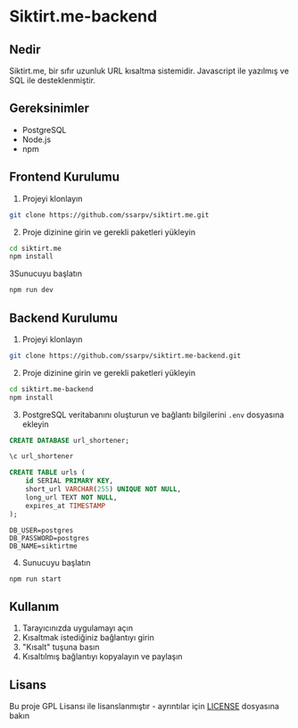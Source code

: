# Siktirt.me-backend

## Nedir

Siktirt.me, bir sıfır uzunluk URL kısaltma sistemidir. Javascript ile yazılmış ve SQL ile desteklenmiştir.

## Gereksinimler

- PostgreSQL
- Node.js
- npm

## Frontend Kurulumu

1. Projeyi klonlayın

```bash
git clone https://github.com/ssarpv/siktirt.me.git
```

2. Proje dizinine girin ve gerekli paketleri yükleyin

```bash
cd siktirt.me
npm install
```

3Sunucuyu başlatın

```bash
npm run dev
```

## Backend Kurulumu

1. Projeyi klonlayın

```bash
git clone https://github.com/ssarpv/siktirt.me-backend.git
```

2. Proje dizinine girin ve gerekli paketleri yükleyin

```bash
cd siktirt.me-backend
npm install
```

3. PostgreSQL veritabanını oluşturun ve bağlantı bilgilerini `.env` dosyasına ekleyin

```sql
CREATE DATABASE url_shortener;

\c url_shortener

CREATE TABLE urls (
    id SERIAL PRIMARY KEY,
    short_url VARCHAR(255) UNIQUE NOT NULL,
    long_url TEXT NOT NULL,
    expires_at TIMESTAMP
);
```

```env
DB_USER=postgres
DB_PASSWORD=postgres
DB_NAME=siktirtme
```

4. Sunucuyu başlatın

```bash
npm run start
```

## Kullanım

1. Tarayıcınızda uygulamayı açın
2. Kısaltmak istediğiniz bağlantıyı girin
3. "Kısalt" tuşuna basın
4. Kısaltılmış bağlantıyı kopyalayın ve paylaşın

## Lisans

Bu proje GPL Lisansı ile lisanslanmıştır - ayrıntılar için [LICENSE](LICENSE) dosyasına bakın